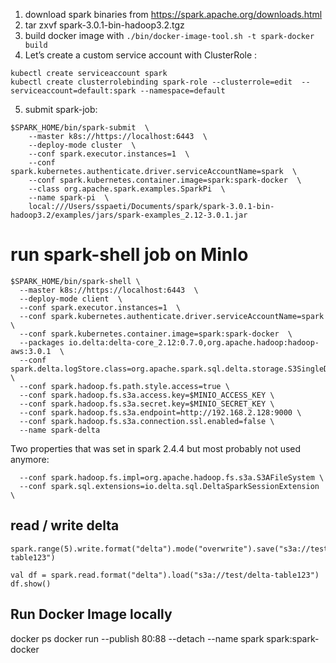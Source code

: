 <!-- https://medium.com/faun/apache-spark-on-kubernetes-docker-for-mac-2501cc72e659 -->


1. download spark binaries from https://spark.apache.org/downloads.html
2. tar zxvf spark-3.0.1-bin-hadoop3.2.tgz
3. build docker image with `./bin/docker-image-tool.sh -t spark-docker build`
4. Let’s create a custom service account with ClusterRole :
```
kubectl create serviceaccount spark
kubectl create clusterrolebinding spark-role --clusterrole=edit  --serviceaccount=default:spark --namespace=default
```

5. submit spark-job:
```
$SPARK_HOME/bin/spark-submit  \
    --master k8s://https://localhost:6443  \
    --deploy-mode cluster  \
    --conf spark.executor.instances=1  \
    --conf spark.kubernetes.authenticate.driver.serviceAccountName=spark  \
    --conf spark.kubernetes.container.image=spark:spark-docker  \
    --class org.apache.spark.examples.SparkPi  \
    --name spark-pi  \
    local:///Users/sspaeti/Documents/spark/spark-3.0.1-bin-hadoop3.2/examples/jars/spark-examples_2.12-3.0.1.jar
```

# run spark-shell job on MinIo
```
$SPARK_HOME/bin/spark-shell \
  --master k8s://https://localhost:6443  \
  --deploy-mode client  \
  --conf spark.executor.instances=1  \
  --conf spark.kubernetes.authenticate.driver.serviceAccountName=spark  \
  --conf spark.kubernetes.container.image=spark:spark-docker  \
  --packages io.delta:delta-core_2.12:0.7.0,org.apache.hadoop:hadoop-aws:3.0.1  \
  --conf spark.delta.logStore.class=org.apache.spark.sql.delta.storage.S3SingleDriverLogStore \
  --conf spark.hadoop.fs.path.style.access=true \
  --conf spark.hadoop.fs.s3a.access.key=$MINIO_ACCESS_KEY \
  --conf spark.hadoop.fs.s3a.secret.key=$MINIO_SECRET_KEY \
  --conf spark.hadoop.fs.s3a.endpoint=http://192.168.2.128:9000 \
  --conf spark.hadoop.fs.s3a.connection.ssl.enabled=false \
  --name spark-delta
````

Two properties that was set in spark 2.4.4 but most probably not used anymore:
```
  --conf spark.hadoop.fs.impl=org.apache.hadoop.fs.s3a.S3AFileSystem \
  --conf spark.sql.extensions=io.delta.sql.DeltaSparkSessionExtension \
```


## read / write delta
```
spark.range(5).write.format("delta").mode("overwrite").save("s3a://test/delta-table123")

val df = spark.read.format("delta").load("s3a://test/delta-table123")
df.show()
```


## Run Docker Image locally
docker ps
docker run --publish 80:88 --detach --name spark spark:spark-docker
